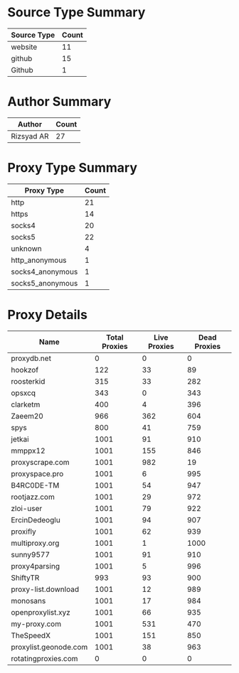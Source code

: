 # Source Type Summary

| Source Type | Count |
|-------------|-------|
| website | 11 |
| github | 15 |
| Github | 1 |


# Author Summary

| Author | Count |
|--------|-------|
| Rizsyad AR | 27 |


# Proxy Type Summary

| Proxy Type | Count |
|------------|-------|
| http | 21 |
| https | 14 |
| socks4 | 20 |
| socks5 | 22 |
| unknown | 4 |
| http_anonymous | 1 |
| socks4_anonymous | 1 |
| socks5_anonymous | 1 |


# Proxy Details

| Name | Total Proxies | Live Proxies | Dead Proxies |
|------|---------------|--------------|---------------|
| proxydb.net | 0 | 0 | 0 |
| hookzof | 122 | 33 | 89 |
| roosterkid | 315 | 33 | 282 |
| opsxcq | 343 | 0 | 343 |
| clarketm | 400 | 4 | 396 |
| Zaeem20 | 966 | 362 | 604 |
| spys | 800 | 41 | 759 |
| jetkai | 1001 | 91 | 910 |
| mmppx12 | 1001 | 155 | 846 |
| proxyscrape.com | 1001 | 982 | 19 |
| proxyspace.pro | 1001 | 6 | 995 |
| B4RC0DE-TM | 1001 | 54 | 947 |
| rootjazz.com | 1001 | 29 | 972 |
| zloi-user | 1001 | 79 | 922 |
| ErcinDedeoglu | 1001 | 94 | 907 |
| proxifly | 1001 | 62 | 939 |
| multiproxy.org | 1001 | 1 | 1000 |
| sunny9577 | 1001 | 91 | 910 |
| proxy4parsing | 1001 | 5 | 996 |
| ShiftyTR | 993 | 93 | 900 |
| proxy-list.download | 1001 | 12 | 989 |
| monosans | 1001 | 17 | 984 |
| openproxylist.xyz | 1001 | 66 | 935 |
| my-proxy.com | 1001 | 531 | 470 |
| TheSpeedX | 1001 | 151 | 850 |
| proxylist.geonode.com | 1001 | 38 | 963 |
| rotatingproxies.com | 0 | 0 | 0 |
